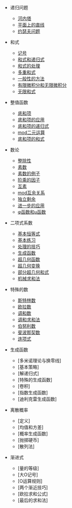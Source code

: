 * 递归问题

    * [河内塔](md/河内塔.md)
    * [平面上的直线](md/平面上的直线.md)
    * [约瑟夫问题](md/约瑟夫问题.md)

* 和式

    * [记号](md/记号.md)
    * [和式和递归式]()
    * [和式的处理]()
    * [多重和式]()
    * [一般性的方法]()
    * [有限微积分和无限微积分]()
    * [无限和式]()

* 整值函数

    * [底和项]()
    * [底和项的应用]()
    * [底和项的递归式]()
    * [mod二元运算]()
    * [底和项的和式]()

* 数论

    * [整除性]()
    * [素数]()
    * [素数的例子]()
    * [阶乘的因子]()
    * [互素]()
    * [mod互余关系]()
    * [独立剩余]()
    * [进一步的应用]()
    * [φ函数和μ函数]()

* 二项式系数

    * [基本恒等式]()
    * [基本练习]()
    * [处理的技巧]()
    * [生成函数]()
    * [超几何函数]()
    * [超几何变换]()
    * [部分超几何和式]()
    * [机械求和法]()

* 特殊的数

    * [斯特林数]()
    * [欧拉数]()
    * [调和数]()
    * [调和求和法]()
    * [伯努利数]()
    * [斐波那契数]()
    * [连项式]()

* 生成函数

    * [多米诺理论与换零线]
    * [基本策略]
    * [解递归式]
    * [特殊的生成函数]
    * [卷积]
    * [指数生成函数]
    * [迪利克雷生成函数]

* 离散概率

    * [定义]
    * [均值和方差]
    * [概率生成函数]
    * [抛掷硬币]
    * [散列法]

* 渐进式

    * [量的等级]
    * [大O记号]
    * [O运算规则]
    * [两个渐近技巧]
    * [欧拉求和公式]
    * [最后的求和法]
